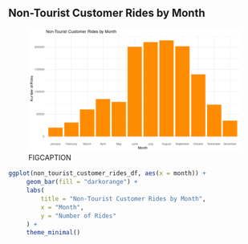 ## Non-Tourist Customer Rides by Month

<figure class="float-right">
  <a href="../Non-Tourist_Customer_Rides_by_Month.png" target="_blank" title="Select image to open full sized chart">
  <img src="../Non-Tourist_Customer_Rides_by_Month.png" alt="ALT_TEXT">
  </a>
  <figcaption>
  FIGCAPTION
  </figcaption>
</figure>




```R
ggplot(non_tourist_customer_rides_df, aes(x = month)) +
     geom_bar(fill = "darkorange") +
     labs(
         title = "Non-Tourist Customer Rides by Month",
         x = "Month",
         y = "Number of Rides"
     ) +
     theme_minimal()
```
